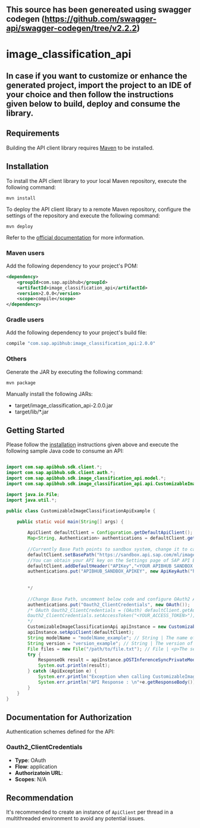 ## This source has been genereated using swagger codegen (https://github.com/swagger-api/swagger-codegen/tree/v2.2.2)

# image_classification_api

## In case if you want to customize or enhance the generated project, import the project to an IDE of your choice and then follow the instructions given below to build, deploy and consume the library. 

## Requirements

Building the API client library requires [Maven](https://maven.apache.org/) to be installed.

## Installation

To install the API client library to your local Maven repository, execute the following command:

```shell
mvn install
```

To deploy the API client library to a remote Maven repository, configure the settings of the repository and execute the following command:

```shell
mvn deploy
```

Refer to the [official documentation](https://maven.apache.org/plugins/maven-deploy-plugin/usage.html) for more information.

### Maven users

Add the following dependency to your project's POM:

```xml
<dependency>
    <groupId>com.sap.apibhub</groupId>
    <artifactId>image_classification_api</artifactId>
    <version>2.0.0</version>
    <scope>compile</scope>
</dependency>
```

### Gradle users

Add the following dependency to your project's build file:

```groovy
compile "com.sap.apibhub:image_classification_api:2.0.0"
```

### Others

Generate the JAR by executing the following command:

    mvn package

Manually install the following JARs:

* target/image_classification_api-2.0.0.jar
* target/lib/*.jar

## Getting Started

Please follow the [installation](#installation) instructions given above and execute the following sample Java code to consume an API:

```java

import com.sap.apibhub.sdk.client.*;
import com.sap.apibhub.sdk.client.auth.*;
import com.sap.apibhub.sdk.image_classification_api.model.*;
import com.sap.apibhub.sdk.image_classification_api.api.CustomizableImageClassificationApi;

import java.io.File;
import java.util.*;

public class CustomizableImageClassificationApiExample {

    public static void main(String[] args) {
    
		ApiClient defaultClient = Configuration.getDefaultApiClient(); 
		Map<String, Authentication> authentications = defaultClient.getAuthentications();       
		
		//Currently Base Path points to sandbox system, change it to call your API Endpoint
		defaultClient.setBasePath("https://sandbox.api.sap.com/ml/imageclassification");
		//You can obtain your API key on the Settings page of SAP API Business Hub. In the Settings page, choose the Show API Key toggle button to display and copy your API key. You have to be logged in to view your API Key.
		defaultClient.addDefaultHeader("APIKey","<YOUR APIBHUB SANDBOX APIKEY>"); 		
		authentications.put("APIBHUB_SANDBOX_APIKEY", new ApiKeyAuth("header", "APIKey"));
		            
        
		*/
        
		//Change Base Path, uncomment below code and configure OAuth2 Authorization to call your API Endpoint: Oauth2_ClientCredentials
		authentications.put("Oauth2_ClientCredentials", new OAuth());
		/* OAuth Oauth2_ClientCredentials = (OAuth) defaultClient.getAuthentication("Oauth2_ClientCredentials");
		Oauth2_ClientCredentials.setAccessToken("<YOUR_ACCESS_TOKEN>");
		*/		
        CustomizableImageClassificationApi apiInstance = new CustomizableImageClassificationApi();
        apiInstance.setApiClient(defaultClient);
        String modelName = "modelName_example"; // String | The name of the model to be used for inference.   **Note**: Customization is not available on business hub
        String version = "version_example"; // String | The version of the model to be used for inference.   **Note**: Customization is not available on business hub
        File files = new File("/path/to/file.txt"); // File | <p>The set of image files to be classified. Must be either one archive file containing image files, or one or several image files. <ul> Accepted file extensions:   <li>Archive file: zip tar gz tgz   <li>Image file: jpg jpe jpeg png gif bmp tif tiff
        try {
            ResponseOk result = apiInstance.pOSTInferenceSyncPrivateModel(modelName, version, files);
            System.out.println(result);
        } catch (ApiException e) {
            System.err.println("Exception when calling CustomizableImageClassificationApi#pOSTInferenceSyncPrivateModel");
            System.err.println("API Response : \n"+e.getResponseBody()); 
        }
    }
}

```

## Documentation for Authorization


Authentication schemes defined for the API:
### Oauth2_ClientCredentials

- **Type**: OAuth
- **Flow**: application
- **Authorizatoin URL**: 
- **Scopes**: N/A

 

## Recommendation

It's recommended to create an instance of `ApiClient` per thread in a multithreaded environment to avoid any potential issues.

